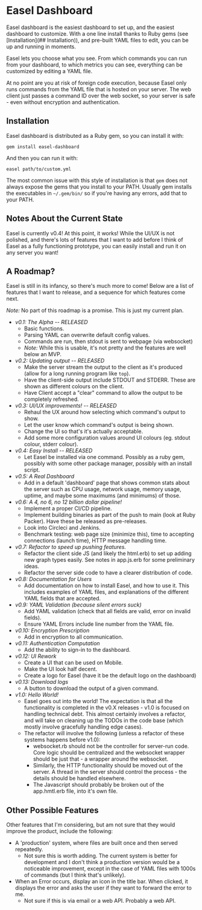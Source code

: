 # Easel Dashboard

Easel dashboard is the easiest dashboard to set up, and the easiest dashboard to
customize. With a one line install thanks to Ruby gems (see
[Installation](## Installation)), and pre-built YAML files to edit, you can be up
and running in moments.

Easel lets you choose what you see. From which commands you can run from
your dashboard, to which metrics you can see, everything can be customized
by editing a YAML file.

At no point are you at risk of foreign code execution, because Easel only runs
commands from the YAML file that is hosted on your server. The web client just
passes a command ID over the web socket, so your server is safe - even without
encryption and authentication.

## Installation

Easel dashboard is distributed as a Ruby gem, so you can install it with:

    gem install easel-dashboard

And then you can run it with:

    easel path/to/custom.yml

The most common issue with this style of installation is that `gem` does not always
expose the gems that you install to your PATH. Usually gem installs the executables
in `~/.gem/bin/` so if you're having any errors, add that to your PATH.

## Notes About the Current State

Easel is currently v0.4! At this point, it works! While the UI/UX is not polished,
and there's lots of features that I want to add before I think of Easel as a fully
functioning prototype, you can easily install and run it on any server you want!

## A Roadmap?

Easel is still in its infancy, so there's much more to come! Below are a list of
features that I want to release, and a sequence for which features come next.

*Note:* No part of this roadmap is a promise. This is just my current plan.

  - *v0.1: The Alpha -- RELEASED*
      - Basic functions.
      - Parsing YAML can overwrite default config values.
      - Commands are run, then stdout is sent to webpage (via websocket)
      - _Note:_ While this is usable, it's not pretty and the features are well
        below an MVP.
  - *v0.2: Updating output -- RELEASED*
      - Make the server stream the output to the client as it's produced (allow
        for a long running program like `top`).
      - Have the client-side output include STDOUT and STDERR. These are shown as
        different colours on the client.
      - Have Client accept a "clear" command to allow the output to be completely
        refreshed.
  - *v0.3: UI/UX improvements! -- RELEASED*
      - Rehaul the UX around how selecting which command's output to show.
      - Let the user know which command's output is being shown.
      - Change the UI so that's it's actually acceptable.
      - Add some more configuration values around UI colours (eg. stdout colour,
        stderr colour).
  - *v0.4: Easy Install -- RELEASED*
      - Let Easel be installed via one command. Possibly as a ruby gem, possibly
        with some other package manager, possibly with an install script.
  - *v0.5: A Real Dashboard*
      - Add in a default 'dashboard' page that shows common stats about the server
        such as CPU usage, network usage, memory usage, uptime, and maybe
        some maximums (and minimums) of those.
  - *v0.6: A 4, no 6, no 12 billion dollar pipeline!*
      - Implement a proper CI/CD pipeline.
      - Implement building binaries as part of the push to main (look at Ruby
        Packer). Have these be released as pre-releases.
      - Look into Circleci and Jenkins.
      - Benchmark testing: web page size (minimize this), time to accepting
        connections (launch time), HTTP message handling time. 
  - *v0.7: Refactor to speed up pushing features.*
      - Refactor the client side JS (and likely the html.erb) to set up adding
        new graph types easily. See notes in app.js.erb for some preliminary ideas.
      - Refactor the server side code to have a clearer distribution of code.
  - *v0.8: Documentation for Users*
      - Add documentation on how to install Easel, and how to use it. This includes
        examples of YAML files, and explanations of the different YAML fields that are
        accepted.
  - *v0.9: YAML Validation (because silent errors suck)*
      - Add YAML validation (check that all fields are valid, error on invalid fields).
      - Ensure YAML Errors include line number from the YAML file.
  - *v0.10: Encryption Prescription*
      - Add in encryption to all communication.
  - *v0.11: Authentication Computation*
      - Add the ability to sign-in to the dashboard.
  - *v0.12: UI Rework*
      - Create a UI that can be used on Mobile.
      - Make the UI look half decent.
      - Create a logo for Easel (have it be the default logo on the dashboard)
  - *v0.13: Download logs*
      - A button to download the output of a given command.
  - *v1.0: Hello World!*
      - Easel goes out into the world! The expectation is that all the
        functionality is completed in the v0.X releases - v1.0 is focused on
        handling technical debt. This almost certainly involves a refactor, and
        will take on cleaning up the TODOs in the code base (which mostly involve
        gracefully handling edge cases).
      - The refactor will involve the following (unless a refactor of these
        systems happens before v1.0):
        - websocket.rb should not be the controller for server-run code. Core
          logic should be centralized and the websocket wrapper should be just
          that - a wrapper around the websocket.
        - Similarly, the HTTP functionality should be moved out of the server.
          A thread in the server should control the process - the details should
          be handled elsewhere.
        - The Javascript should probably be broken out of the app.hmtl.erb file,
          into it's own file.

## Other Possible Features

Other features that I'm considering, but am not sure that they would improve the
product, include the following:

  - A 'production' system, where files are built once and then served repeatedly.
      - Not sure this is worth adding. The current system is better for development
        and I don't think a production version would be a noticeable improvement,
        except in the case of YAML files with 1000s of commands (but I think
        that's unlikely).
  - When an Error occurs, display an icon in the title bar. When clicked, it
    displays the error and asks the user if they want to forward the error to me.
      - Not sure if this is via email or a web API. Probably a web API.
